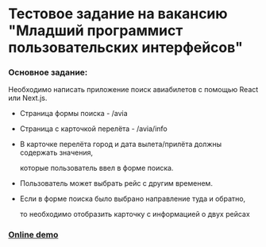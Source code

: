 # Тестовое задание на вакансию "Младший программист пользовательских интерфейсов"

### Основное задание:
Необходимо написать приложение поиск авиабилетов с помощью React или Next.js. 

* Страница формы поиска - /avia
* Страница с карточкой перелёта - /avia/info
* В карточке перелёта город и дата вылета/прилёта должны содержать значения, 

   которые пользователь ввел в форме поиска.
   
* Пользователь может выбрать рейс с другим временем.

* Если в форме поиска было выбрано направление туда и обратно,

  то необходимо отобразить карточку с информацией о двух рейсах

### [Online demo](https://avia-theta.vercel.app/)
